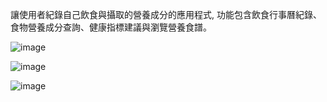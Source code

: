 讓使用者紀錄自己飲食與攝取的營養成分的應用程式, 功能包含飲食行事曆紀錄、食物營養成分查詢、健康指標建議與瀏覽營養食譜。

![image](https://github.com/user-attachments/assets/e2bfe1f3-9eef-4d05-8d33-404651efe5e2)

![image](https://github.com/user-attachments/assets/4fc0b878-969f-4934-9700-bb2c0ea1767f)

![image](https://github.com/user-attachments/assets/cd30fffd-522a-426f-a225-59b7932e9c3d)
